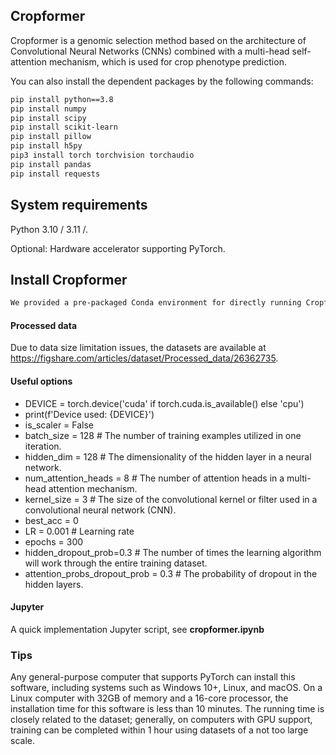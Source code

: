 ## Cropformer
Cropformer is a genomic selection method based on the architecture of Convolutional Neural Networks (CNNs) combined with a multi-head self-attention mechanism, which is used for crop phenotype prediction.

You can also install the dependent packages by the following commands: 
```bash
pip install python==3.8
pip install numpy
pip install scipy
pip install scikit-learn
pip install pillow
pip install h5py 
pip3 install torch torchvision torchaudio
pip install pandas
pip install requests
```
## System requirements
Python 3.10 / 3.11 /.

Optional: Hardware accelerator supporting PyTorch.
## Install Cropformer
```bash
We provided a pre-packaged Conda environment for directly running Cropformer.
```
#### Processed data
Due to data size limitation issues, the datasets are available at https://figshare.com/articles/dataset/Processed_data/26362735.
#### Useful options

- DEVICE = torch.device('cuda' if torch.cuda.is_available() else 'cpu')
- print(f'Device used: {DEVICE}')
- is_scaler = False
- batch_size = 128  # The number of training examples utilized in one iteration. 
- hidden_dim = 128  # The dimensionality of the hidden layer in a neural network. 
- num_attention_heads = 8 # The number of attention heads in a multi-head attention mechanism.	
- kernel_size = 3 #  The size of the convolutional kernel or filter used in a convolutional neural network (CNN).
- best_acc = 0
- LR = 0.001 # Learning rate
- epochs = 300
- hidden_dropout_prob=0.3 # The number of times the learning algorithm will work through the entire training dataset.
- attention_probs_dropout_prob = 0.3 # The probability of dropout in the hidden layers. 
#### Jupyter
A quick implementation Jupyter script, see **cropformer.ipynb**

### Tips
Any general-purpose computer that supports PyTorch can install this software, including systems such as Windows 10+, Linux, and macOS. On a Linux computer with 32GB of memory and a 16-core processor, the installation time for this software is less than 10 minutes. The running time is closely related to the dataset; generally, on computers with GPU support, training can be completed within 1 hour using datasets of a not too large scale.
